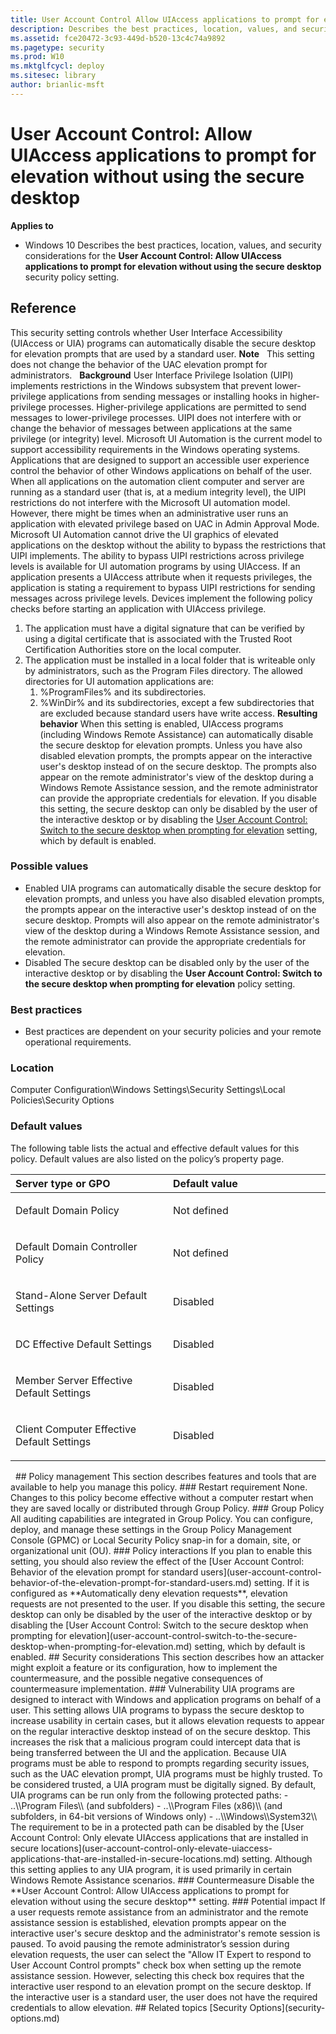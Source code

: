 ```yaml
---
title: User Account Control Allow UIAccess applications to prompt for elevation without using the secure desktop (Windows 10)
description: Describes the best practices, location, values, and security considerations for the User Account Control Allow UIAccess applications to prompt for elevation without using the secure desktop security policy setting.
ms.assetid: fce20472-3c93-449d-b520-13c4c74a9892
ms.pagetype: security
ms.prod: W10
ms.mktglfcycl: deploy
ms.sitesec: library
author: brianlic-msft
---
```

# User Account Control: Allow UIAccess applications to prompt for elevation without using the secure desktop
**Applies to**
-   Windows 10
Describes the best practices, location, values, and security considerations for the **User Account Control: Allow UIAccess applications to prompt for elevation without using the secure desktop** security policy setting.
## Reference
This security setting controls whether User Interface Accessibility (UIAccess or UIA) programs can automatically disable the secure desktop for elevation prompts that are used by a standard user.
**Note**  
This setting does not change the behavior of the UAC elevation prompt for administrators.
 
**Background**
User Interface Privilege Isolation (UIPI) implements restrictions in the Windows subsystem that prevent lower-privilege applications from sending messages or installing hooks in higher-privilege processes. Higher-privilege applications are permitted to send messages to lower-privilege processes. UIPI does not interfere with or change the behavior of messages between applications at the same privilege (or integrity) level.
Microsoft UI Automation is the current model to support accessibility requirements in the Windows operating systems. Applications that are designed to support an accessible user experience control the behavior of other Windows applications on behalf of the user. When all applications on the automation client computer and server are running as a standard user (that is, at a medium integrity level), the UIPI restrictions do not interfere with the Microsoft UI automation model.
However, there might be times when an administrative user runs an application with elevated privilege based on UAC in Admin Approval Mode. Microsoft UI Automation cannot drive the UI graphics of elevated applications on the desktop without the ability to bypass the restrictions that UIPI implements. The ability to bypass UIPI restrictions across privilege levels is available for UI automation programs by using UIAccess.
If an application presents a UIAccess attribute when it requests privileges, the application is stating a requirement to bypass UIPI restrictions for sending messages across privilege levels. Devices implement the following policy checks before starting an application with UIAccess privilege.
1.  The application must have a digital signature that can be verified by using a digital certificate that is associated with the Trusted Root Certification Authorities store on the local computer.
2.  The application must be installed in a local folder that is writeable only by administrators, such as the Program Files directory. The allowed directories for UI automation applications are:
    1.  %ProgramFiles% and its subdirectories.
    2.  %WinDir% and its subdirectories, except a few subdirectories that are excluded because standard users have write access.
**Resulting behavior**
When this setting is enabled, UIAccess programs (including Windows Remote Assistance) can automatically disable the secure desktop for elevation prompts. Unless you have also disabled elevation prompts, the prompts appear on the interactive user's desktop instead of on the secure desktop. The prompts also appear on the remote administrator's view of the desktop during a Windows Remote Assistance session, and the remote administrator can provide the appropriate credentials for elevation.
If you disable this setting, the secure desktop can only be disabled by the user of the interactive desktop or by disabling the [User Account Control: Switch to the secure desktop when prompting for elevation](user-account-control-switch-to-the-secure-desktop-when-prompting-for-elevation.md) setting, which by default is enabled.
### Possible values
-   Enabled
    UIA programs can automatically disable the secure desktop for elevation prompts, and unless you have also disabled elevation prompts, the prompts appear on the interactive user's desktop instead of on the secure desktop. Prompts will also appear on the remote administrator's view of the desktop during a Windows Remote Assistance session, and the remote administrator can provide the appropriate credentials for elevation.
-   Disabled
    The secure desktop can be disabled only by the user of the interactive desktop or by disabling the **User Account Control: Switch to the secure desktop when prompting for elevation** policy setting.
### Best practices
-   Best practices are dependent on your security policies and your remote operational requirements.
### Location
Computer Configuration\\Windows Settings\\Security Settings\\Local Policies\\Security Options
### Default values
The following table lists the actual and effective default values for this policy. Default values are also listed on the policy’s property page.
<table>
<colgroup>
<col width="50%" />
<col width="50%" />
</colgroup>
<thead>
<tr class="header">
<th align="left">Server type or GPO</th>
<th align="left">Default value</th>
</tr>
</thead>
<tbody>
<tr class="odd">
<td align="left"><p>Default Domain Policy</p></td>
<td align="left"><p>Not defined</p></td>
</tr>
<tr class="even">
<td align="left"><p>Default Domain Controller Policy</p></td>
<td align="left"><p>Not defined</p></td>
</tr>
<tr class="odd">
<td align="left"><p>Stand-Alone Server Default Settings</p></td>
<td align="left"><p>Disabled</p></td>
</tr>
<tr class="even">
<td align="left"><p>DC Effective Default Settings</p></td>
<td align="left"><p>Disabled</p></td>
</tr>
<tr class="odd">
<td align="left"><p>Member Server Effective Default Settings</p></td>
<td align="left"><p>Disabled</p></td>
</tr>
<tr class="even">
<td align="left"><p>Client Computer Effective Default Settings</p></td>
<td align="left"><p>Disabled</p></td>
</tr>
</tbody>
</table>
 
## Policy management
This section describes features and tools that are available to help you manage this policy.
### Restart requirement
None. Changes to this policy become effective without a computer restart when they are saved locally or distributed through Group Policy.
### Group Policy
All auditing capabilities are integrated in Group Policy. You can configure, deploy, and manage these settings in the Group Policy Management Console (GPMC) or Local Security Policy snap-in for a domain, site, or organizational unit (OU).
### Policy interactions
If you plan to enable this setting, you should also review the effect of the [User Account Control: Behavior of the elevation prompt for standard users](user-account-control-behavior-of-the-elevation-prompt-for-standard-users.md) setting. If it is configured as **Automatically deny elevation requests**, elevation requests are not presented to the user. If you disable this setting, the secure desktop can only be disabled by the user of the interactive desktop or by disabling the [User Account Control: Switch to the secure desktop when prompting for elevation](user-account-control-switch-to-the-secure-desktop-when-prompting-for-elevation.md) setting, which by default is enabled.
## Security considerations
This section describes how an attacker might exploit a feature or its configuration, how to implement the countermeasure, and the possible negative consequences of countermeasure implementation.
### Vulnerability
UIA programs are designed to interact with Windows and application programs on behalf of a user. This setting allows UIA programs to bypass the secure desktop to increase usability in certain cases, but it allows elevation requests to appear on the regular interactive desktop instead of on the secure desktop. This increases the risk that a malicious program could intercept data that is being transferred between the UI and the application. Because UIA programs must be able to respond to prompts regarding security issues, such as the UAC elevation prompt, UIA programs must be highly trusted. To be considered trusted, a UIA program must be digitally signed. By default, UIA programs can be run only from the following protected paths:
-   ..\\Program Files\\ (and subfolders)
-   ..\\Program Files (x86)\\ (and subfolders, in 64-bit versions of Windows only)
-   ..\\Windows\\System32\\
The requirement to be in a protected path can be disabled by the [User Account Control: Only elevate UIAccess applications that are installed in secure locations](user-account-control-only-elevate-uiaccess-applications-that-are-installed-in-secure-locations.md) setting. Although this setting applies to any UIA program, it is used primarily in certain Windows Remote Assistance scenarios.
### Countermeasure
Disable the **User Account Control: Allow UIAccess applications to prompt for elevation without using the secure desktop** setting.
### Potential impact
If a user requests remote assistance from an administrator and the remote assistance session is established, elevation prompts appear on the interactive user's secure desktop and the administrator's remote session is paused. To avoid pausing the remote administrator’s session during elevation requests, the user can select the "Allow IT Expert to respond to User Account Control prompts" check box when setting up the remote assistance session. However, selecting this check box requires that the interactive user respond to an elevation prompt on the secure desktop. If the interactive user is a standard user, the user does not have the required credentials to allow elevation.
## Related topics
[Security Options](security-options.md)
 
 
